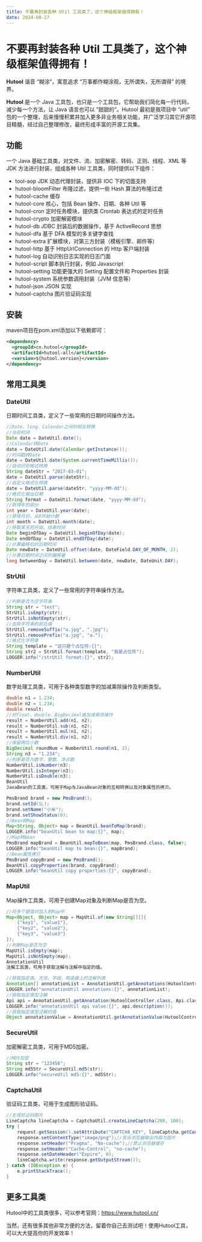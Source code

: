 ```yaml
---
title: 不要再封装各种 Util 工具类了，这个神级框架值得拥有！
date: 2024-08-27
---
```


# 不要再封装各种 Util 工具类了，这个神级框架值得拥有！

**Hutool** 谐音 “糊涂”，寓意追求 “万事都作糊涂观，无所谓失，无所谓得” 的境界。

**Hutool** 是一个 Java 工具包，也只是一个工具包，它帮助我们简化每一行代码，减少每一个方法，让 Java 语言也可以 “甜甜的”。Hutool 最初是我项目中 “util” 包的一个整理，后来慢慢积累并加入更多非业务相关功能，并广泛学习其它开源项目精髓，经过自己整理修改，最终形成丰富的开源工具集。

## 功能

一个 Java 基础工具类，对文件、流、加密解密、转码、正则、线程、XML 等 JDK 方法进行封装，组成各种 Util 工具类，同时提供以下组件：

- tool-aop JDK 动态代理封装，提供非 IOC 下的切面支持 
- hutool-bloomFilter 布隆过滤，提供一些 Hash 算法的布隆过滤
- hutool-cache 缓存
- hutool-core 核心，包括 Bean 操作、日期、各种 Util 等
- hutool-cron 定时任务模块，提供类 Crontab 表达式的定时任务
- hutool-crypto 加密解密模块
- hutool-db JDBC 封装后的数据操作，基于 ActiveRecord 思想
- hutool-dfa 基于 DFA 模型的多关键字查找
- hutool-extra 扩展模块，对第三方封装（模板引擎、邮件等）
- hutool-http 基于 HttpUrlConnection 的 Http 客户端封装
- hutool-log 自动识别日志实现的日志门面
- hutool-script 脚本执行封装，例如 Javascript
- hutool-setting 功能更强大的 Setting 配置文件和 Properties 封装
- hutool-system 系统参数调用封装（JVM 信息等）
- hutool-json JSON 实现
- hutool-captcha 图片验证码实现

## 安装

maven项目在pom.xml添加以下依赖即可：

```xml
<dependency>
  <groupId>cn.hutool</groupId>
  <artifactId>hutool-all</artifactId>
  <version>${hutool.version}</version>
</dependency>
```

## 常用工具类

### DateUtil

日期时间工具类，定义了一些常用的日期时间操作方法。

```java
//Date、long、Calendar之间的相互转换
//当前时间
Date date = DateUtil.date();
//Calendar转Date
date = DateUtil.date(Calendar.getInstance());
//时间戳转Date
date = DateUtil.date(System.currentTimeMillis());
//自动识别格式转换
String dateStr = "2017-03-01";
date = DateUtil.parse(dateStr);
//自定义格式化转换
date = DateUtil.parse(dateStr, "yyyy-MM-dd");
//格式化输出日期
String format = DateUtil.format(date, "yyyy-MM-dd");
//获得年的部分
int year = DateUtil.year(date);
//获得月份，从0开始计数
int month = DateUtil.month(date);
//获取某天的开始、结束时间
Date beginOfDay = DateUtil.beginOfDay(date);
Date endOfDay = DateUtil.endOfDay(date);
//计算偏移后的日期时间
Date newDate = DateUtil.offset(date, DateField.DAY_OF_MONTH, 2);
//计算日期时间之间的偏移量
long betweenDay = DateUtil.between(date, newDate, DateUnit.DAY);
```

### StrUtil

字符串工具类，定义了一些常用的字符串操作方法。

```java
//判断是否为空字符串
String str = "test";
StrUtil.isEmpty(str);
StrUtil.isNotEmpty(str);
//去除字符串的前后缀
StrUtil.removeSuffix("a.jpg", ".jpg");
StrUtil.removePrefix("a.jpg", "a.");
//格式化字符串
String template = "这只是个占位符:{}";
String str2 = StrUtil.format(template, "我是占位符");
LOGGER.info("/strUtil format:{}", str2);
```

### NumberUtil

数字处理工具类，可用于各种类型数字的加减乘除操作及判断类型。

```java
double n1 = 1.234;
double n2 = 1.234;
double result;
//对float、double、BigDecimal做加减乘除操作
result = NumberUtil.add(n1, n2);
result = NumberUtil.sub(n1, n2);
result = NumberUtil.mul(n1, n2);
result = NumberUtil.div(n1, n2);
//保留两位小数
BigDecimal roundNum = NumberUtil.round(n1, 2);
String n3 = "1.234";
//判断是否为数字、整数、浮点数
NumberUtil.isNumber(n3);
NumberUtil.isInteger(n3);
NumberUtil.isDouble(n3);
BeanUtil
JavaBean的工具类，可用于Map与JavaBean对象的互相转换以及对象属性的拷贝。

PmsBrand brand = new PmsBrand();
brand.setId(1L);
brand.setName("小米");
brand.setShowStatus(0);
//Bean转Map
Map<String, Object> map = BeanUtil.beanToMap(brand);
LOGGER.info("beanUtil bean to map:{}", map);
//Map转Bean
PmsBrand mapBrand = BeanUtil.mapToBean(map, PmsBrand.class, false);
LOGGER.info("beanUtil map to bean:{}", mapBrand);
//Bean属性拷贝
PmsBrand copyBrand = new PmsBrand();
BeanUtil.copyProperties(brand, copyBrand);
LOGGER.info("beanUtil copy properties:{}", copyBrand);
```

### MapUtil

Map操作工具类，可用于创建Map对象及判断Map是否为空。

```java
//将多个键值对加入到Map中
Map<Object, Object> map = MapUtil.of(new String[][]{
    {"key1", "value1"},
    {"key2", "value2"},
    {"key3", "value3"}
});
//判断Map是否为空
MapUtil.isEmpty(map);
MapUtil.isNotEmpty(map);
AnnotationUtil
注解工具类，可用于获取注解与注解中指定的值。

//获取指定类、方法、字段、构造器上的注解列表
Annotation[] annotationList = AnnotationUtil.getAnnotations(HutoolController.class, false);
LOGGER.info("annotationUtil annotations:{}", annotationList);
//获取指定类型注解
Api api = AnnotationUtil.getAnnotation(HutoolController.class, Api.class);
LOGGER.info("annotationUtil api value:{}", api.description());
//获取指定类型注解的值
Object annotationValue = AnnotationUtil.getAnnotationValue(HutoolController.class, RequestMapping.class);
```

### SecureUtil

加密解密工具类，可用于MD5加密。

```java
//MD5加密
String str = "123456";
String md5Str = SecureUtil.md5(str);
LOGGER.info("secureUtil md5:{}", md5Str);
```

### CaptchaUtil

验证码工具类，可用于生成图形验证码。

```java
//生成验证码图片
LineCaptcha lineCaptcha = CaptchaUtil.createLineCaptcha(200, 100);
try {
    request.getSession().setAttribute("CAPTCHA_KEY", lineCaptcha.getCode());
    response.setContentType("image/png");//告诉浏览器输出内容为图片
    response.setHeader("Pragma", "No-cache");//禁止浏览器缓存
    response.setHeader("Cache-Control", "no-cache");
    response.setDateHeader("Expire", 0);
    lineCaptcha.write(response.getOutputStream());
} catch (IOException e) {
    e.printStackTrace();
}
```

## 更多工具类

Hutool中的工具类很多，可以参考官网：https://www.hutool.cn/

当然，还有很多其他非常方便的方法，留着你自己去测试吧！使用Hutool工具，可以大大提高你的开发效率！
